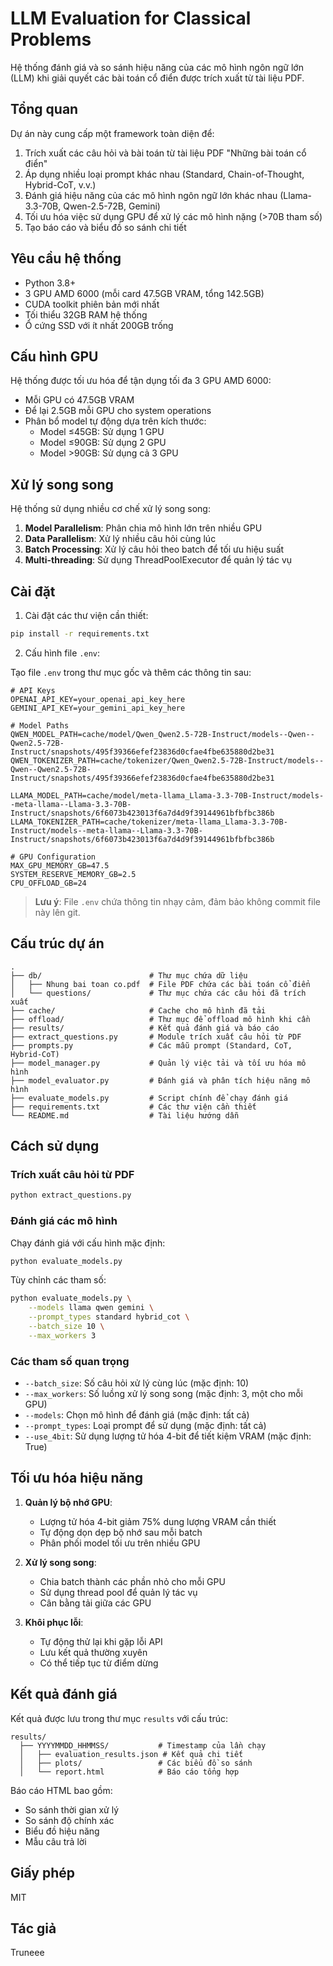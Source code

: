 # LLM Evaluation for Classical Problems

Hệ thống đánh giá và so sánh hiệu năng của các mô hình ngôn ngữ lớn (LLM) khi giải quyết các bài toán cổ điển được trích xuất từ tài liệu PDF.

## Tổng quan

Dự án này cung cấp một framework toàn diện để:

1. Trích xuất các câu hỏi và bài toán từ tài liệu PDF "Những bài toán cổ điển"
2. Áp dụng nhiều loại prompt khác nhau (Standard, Chain-of-Thought, Hybrid-CoT, v.v.) 
3. Đánh giá hiệu năng của các mô hình ngôn ngữ lớn khác nhau (Llama-3.3-70B, Qwen-2.5-72B, Gemini)
4. Tối ưu hóa việc sử dụng GPU để xử lý các mô hình nặng (>70B tham số)
5. Tạo báo cáo và biểu đồ so sánh chi tiết

## Yêu cầu hệ thống

- Python 3.8+
- 3 GPU AMD 6000 (mỗi card 47.5GB VRAM, tổng 142.5GB)
- CUDA toolkit phiên bản mới nhất
- Tối thiểu 32GB RAM hệ thống
- Ổ cứng SSD với ít nhất 200GB trống

## Cấu hình GPU

Hệ thống được tối ưu hóa để tận dụng tối đa 3 GPU AMD 6000:
- Mỗi GPU có 47.5GB VRAM
- Để lại 2.5GB mỗi GPU cho system operations
- Phân bổ model tự động dựa trên kích thước:
  - Model ≤45GB: Sử dụng 1 GPU
  - Model ≤90GB: Sử dụng 2 GPU
  - Model >90GB: Sử dụng cả 3 GPU

## Xử lý song song

Hệ thống sử dụng nhiều cơ chế xử lý song song:
1. **Model Parallelism**: Phân chia mô hình lớn trên nhiều GPU
2. **Data Parallelism**: Xử lý nhiều câu hỏi cùng lúc
3. **Batch Processing**: Xử lý câu hỏi theo batch để tối ưu hiệu suất
4. **Multi-threading**: Sử dụng ThreadPoolExecutor để quản lý tác vụ

## Cài đặt

1. Cài đặt các thư viện cần thiết:

```bash
pip install -r requirements.txt
```

2. Cấu hình file `.env`:

Tạo file `.env` trong thư mục gốc và thêm các thông tin sau:

```env
# API Keys
OPENAI_API_KEY=your_openai_api_key_here
GEMINI_API_KEY=your_gemini_api_key_here

# Model Paths
QWEN_MODEL_PATH=cache/model/Qwen_Qwen2.5-72B-Instruct/models--Qwen--Qwen2.5-72B-Instruct/snapshots/495f39366efef23836d0cfae4fbe635880d2be31
QWEN_TOKENIZER_PATH=cache/tokenizer/Qwen_Qwen2.5-72B-Instruct/models--Qwen--Qwen2.5-72B-Instruct/snapshots/495f39366efef23836d0cfae4fbe635880d2be31

LLAMA_MODEL_PATH=cache/model/meta-llama_Llama-3.3-70B-Instruct/models--meta-llama--Llama-3.3-70B-Instruct/snapshots/6f6073b423013f6a7d4d9f39144961bfbfbc386b
LLAMA_TOKENIZER_PATH=cache/tokenizer/meta-llama_Llama-3.3-70B-Instruct/models--meta-llama--Llama-3.3-70B-Instruct/snapshots/6f6073b423013f6a7d4d9f39144961bfbfbc386b

# GPU Configuration
MAX_GPU_MEMORY_GB=47.5
SYSTEM_RESERVE_MEMORY_GB=2.5
CPU_OFFLOAD_GB=24
```

> **Lưu ý**: File `.env` chứa thông tin nhạy cảm, đảm bảo không commit file này lên git.

## Cấu trúc dự án

```
.
├── db/                        # Thư mục chứa dữ liệu
│   ├── Nhung bai toan co.pdf  # File PDF chứa các bài toán cổ điển
│   └── questions/             # Thư mục chứa các câu hỏi đã trích xuất
├── cache/                     # Cache cho mô hình đã tải
├── offload/                   # Thư mục để offload mô hình khi cần
├── results/                   # Kết quả đánh giá và báo cáo
├── extract_questions.py       # Module trích xuất câu hỏi từ PDF
├── prompts.py                 # Các mẫu prompt (Standard, CoT, Hybrid-CoT)
├── model_manager.py           # Quản lý việc tải và tối ưu hóa mô hình
├── model_evaluator.py         # Đánh giá và phân tích hiệu năng mô hình
├── evaluate_models.py         # Script chính để chạy đánh giá
├── requirements.txt           # Các thư viện cần thiết
└── README.md                  # Tài liệu hướng dẫn
```

## Cách sử dụng

### Trích xuất câu hỏi từ PDF

```bash
python extract_questions.py
```

### Đánh giá các mô hình

Chạy đánh giá với cấu hình mặc định:

```bash
python evaluate_models.py
```

Tùy chỉnh các tham số:

```bash
python evaluate_models.py \
    --models llama qwen gemini \
    --prompt_types standard hybrid_cot \
    --batch_size 10 \
    --max_workers 3
```

### Các tham số quan trọng

- `--batch_size`: Số câu hỏi xử lý cùng lúc (mặc định: 10)
- `--max_workers`: Số luồng xử lý song song (mặc định: 3, một cho mỗi GPU)
- `--models`: Chọn mô hình để đánh giá (mặc định: tất cả)
- `--prompt_types`: Loại prompt để sử dụng (mặc định: tất cả)
- `--use_4bit`: Sử dụng lượng tử hóa 4-bit để tiết kiệm VRAM (mặc định: True)

## Tối ưu hóa hiệu năng

1. **Quản lý bộ nhớ GPU**:
   - Lượng tử hóa 4-bit giảm 75% dung lượng VRAM cần thiết
   - Tự động dọn dẹp bộ nhớ sau mỗi batch
   - Phân phối model tối ưu trên nhiều GPU

2. **Xử lý song song**:
   - Chia batch thành các phần nhỏ cho mỗi GPU
   - Sử dụng thread pool để quản lý tác vụ
   - Cân bằng tải giữa các GPU

3. **Khôi phục lỗi**:
   - Tự động thử lại khi gặp lỗi API
   - Lưu kết quả thường xuyên
   - Có thể tiếp tục từ điểm dừng

## Kết quả đánh giá

Kết quả được lưu trong thư mục `results` với cấu trúc:
```
results/
  ├── YYYYMMDD_HHMMSS/           # Timestamp của lần chạy
  │   ├── evaluation_results.json # Kết quả chi tiết
  │   ├── plots/                 # Các biểu đồ so sánh
  │   └── report.html            # Báo cáo tổng hợp
```

Báo cáo HTML bao gồm:
- So sánh thời gian xử lý
- So sánh độ chính xác
- Biểu đồ hiệu năng
- Mẫu câu trả lời

## Giấy phép

MIT

## Tác giả

Truneee